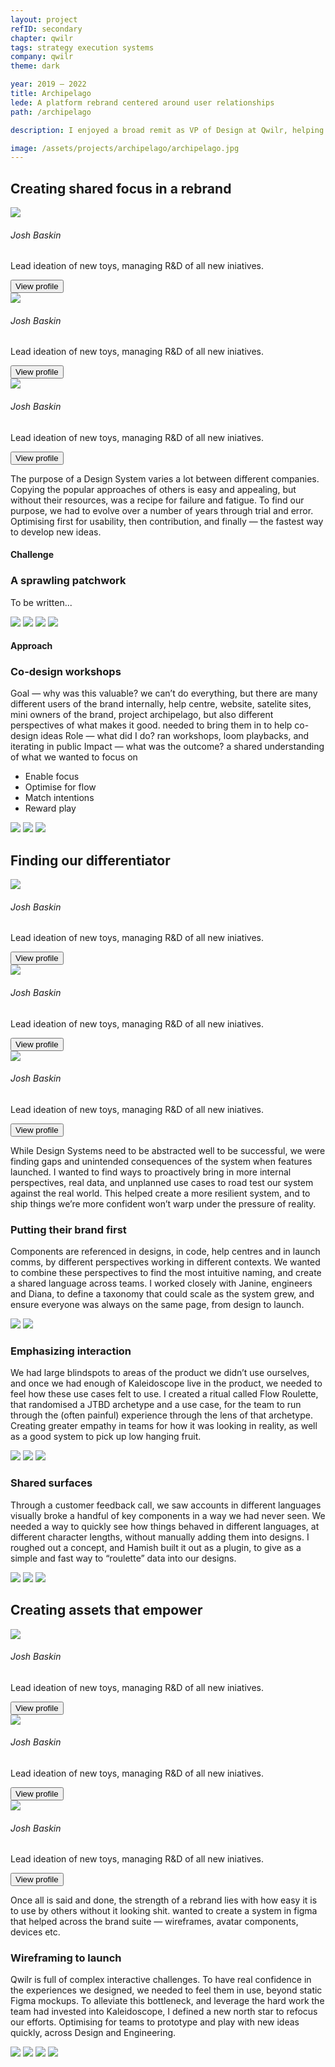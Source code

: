 ```yaml
---
layout: project
refID: secondary
chapter: qwilr
tags: strategy execution systems
company: qwilr
theme: dark

year: 2019 — 2022
title: Archipelago
lede: A platform rebrand centered around user relationships
path: /archipelago

description: I enjoyed a broad remit as VP of Design at Qwilr, helping shape many aspects of the company. From creating strategies, principles, team structures, and rituals to hone craft. The immense challenge is finding a way for them all to work together, and create better impact for it. Below are the highlights that helped give me a deeper understanding of the relationships between strategy, people, intuition and impact.

image: /assets/projects/archipelago/archipelago.jpg
---
```


<section class="bordered">
        <div class="tiles center">
        <div>
            <h2>Creating shared focus in a rebrand</h2>
            <div class="collaborators">
                <div class="collaborator">
                    <img src="/assets/site/avatar-test.jpg">
                    <div class="info">
                        <h6>Josh Baskin</h6>
                        <p>Lead ideation of new toys, managing R&D of all new iniatives.</p>
                        <button class="link-button {{ page.theme }}" onclick="location.href='linkedin.com'">View profile</button>
                    </div>
                </div>
                <div class="collaborator">
                    <img src="/assets/site/avatar-test.jpg">
                    <div class="info">
                        <h6>Josh Baskin</h6>
                        <p>Lead ideation of new toys, managing R&D of all new iniatives.</p>
                        <button class="link-button {{ page.theme }}" onclick="location.href='linkedin.com'">View profile</button>
                    </div>
                </div>
                <div class="collaborator">
                    <img src="/assets/site/avatar-test.jpg">
                    <div class="info">
                        <h6>Josh Baskin</h6>
                        <p>Lead ideation of new toys, managing R&D of all new iniatives.</p>
                        <button class="link-button {{ page.theme }}" onclick="location.href='linkedin.com'">View profile</button>
                    </div>
                </div>
            </div>
        </div>
        <div>
            <p class="description">The purpose of a Design System varies a lot between different companies. Copying the popular approaches of others is easy and appealing, but without their resources, was a recipe for failure and fatigue. To find our purpose, we had to evolve over a number of years through trial and error. Optimising first for usability, then contribution, and  finally — the fastest way to develop new ideas.</p>
        </div>
    </div>
</section>

#### Challenge

### A sprawling patchwork

To be written...

<section>
    <div class="gallery">
        <img class="half" src="/assets/projects/archipelago/example-a.jpg">
        <img class="half" src="/assets/projects/archipelago/example-b.jpg">
        <img class="half" src="/assets/projects/archipelago/example-c.jpg">
        <img class="half" src="/assets/projects/archipelago/example-d.jpg">
    </div>
</section>

#### Approach

### Co-design workshops

Goal — why was this valuable? we can’t do everything, but there are many different users of the brand internally, help centre, website, satelite sites, mini owners of the brand, project archipelago, but also different perspectives of what makes it good. needed to bring them in to help co-design ideas
Role — what did I do? ran workshops, loom playbacks, and iterating in public
Impact — what was the outcome? a shared understanding of what we wanted to focus on

- Enable focus
- Optimise for flow
- Match intentions
- Reward play

<section>
    <div class="gallery">
        <img class="half" src="/assets/projects/archipelago/workshop-a.jpg">
        <img class="half" src="/assets/projects/archipelago/workshop-b.jpg">
        <img class="full" src="/assets/projects/archipelago/workshop-c.jpg">
    </div>
</section>

<section class="bordered">
        <div class="tiles center">
        <div>
            <h2>Finding our differentiator</h2>
            <div class="collaborators">
                <div class="collaborator">
                    <img src="/assets/site/avatar-test.jpg">
                    <div class="info">
                        <h6>Josh Baskin</h6>
                        <p>Lead ideation of new toys, managing R&D of all new iniatives.</p>
                        <button class="link-button {{ page.theme }}" onclick="location.href='linkedin.com'">View profile</button>
                    </div>
                </div>
                <div class="collaborator">
                    <img src="/assets/site/avatar-test.jpg">
                    <div class="info">
                        <h6>Josh Baskin</h6>
                        <p>Lead ideation of new toys, managing R&D of all new iniatives.</p>
                        <button class="link-button {{ page.theme }}" onclick="location.href='linkedin.com'">View profile</button>
                    </div>
                </div>
                <div class="collaborator">
                    <img src="/assets/site/avatar-test.jpg">
                    <div class="info">
                        <h6>Josh Baskin</h6>
                        <p>Lead ideation of new toys, managing R&D of all new iniatives.</p>
                        <button class="link-button {{ page.theme }}" onclick="location.href='linkedin.com'">View profile</button>
                    </div>
                </div>
            </div>
        </div>
        <div>
            <p class="description">While Design Systems need to be abstracted well to be successful, we were finding gaps and unintended consequences of the system when features launched. I wanted to find ways to proactively bring in more internal perspectives, real data, and unplanned use cases to road test our system against the real world. This helped create a more resilient system, and to ship things we’re more confident won’t warp under the pressure of reality.</p>
        </div>
    </div>
</section>

### Putting their brand first

Components are referenced in designs, in code, help centres and in launch comms, by different perspectives working in different contexts. We wanted to combine these perspectives to find the most intuitive naming, and create a shared language across teams. I worked closely with Janine, engineers and Diana, to define a taxonomy that could scale as the system grew, and ensure everyone was always on the same page, from design to launch.

<section>
    <div class="gallery">
        <img class="third" src="/assets/projects/archipelago/brand.jpg">
        <img class="twothirds" src="/assets/projects/archipelago/fake-brand.jpg">
    </div>
</section>

### Emphasizing interaction

We had large blindspots to areas of the product we didn’t use ourselves, and once we had enough of Kaleidoscope live in the product, we needed to feel how these use cases felt to use. I created a ritual called Flow Roulette, that randomised a JTBD archetype and a use case, for the team to run through the (often painful) experience through the lens of that archetype. Creating greater empathy in teams for how it was looking in reality, as well as a good system to pick up low hanging fruit.

<section>
    <div class="gallery">
        <img class="half" src="/assets/projects/archipelago/interaction-a.jpg">
        <img class="half" src="/assets/projects/archipelago/interaction-b.jpg">
        <img class="full" src="/assets/projects/archipelago/interaction-c.jpg">
    </div>
</section>

### Shared surfaces

Through a customer feedback call, we saw accounts in different languages visually broke a handful of key components in a way we had never seen. We needed a way to quickly see how things behaved in different languages, at different character lengths, without manually adding them into designs. I roughed out a concept, and Hamish built it out as a plugin, to give as a simple and fast way to “roulette” data into our designs.

<section>
    <div class="gallery">
        <img class="full" src="/assets/projects/archipelago/surfaces-a.jpg">
        <img class="half" src="/assets/projects/archipelago/surfaces-b.jpg">
        <img class="half" src="/assets/projects/archipelago/surfaces-c.jpg">
    </div>
</section>

<section class="bordered">
        <div class="tiles center">
        <div>
            <h2>Creating assets that empower</h2>
            <div class="collaborators">
                <div class="collaborator">
                    <img src="/assets/site/avatar-test.jpg">
                    <div class="info">
                        <h6>Josh Baskin</h6>
                        <p>Lead ideation of new toys, managing R&D of all new iniatives.</p>
                        <button class="link-button {{ page.theme }}" onclick="location.href='linkedin.com'">View profile</button>
                    </div>
                </div>
                <div class="collaborator">
                    <img src="/assets/site/avatar-test.jpg">
                    <div class="info">
                        <h6>Josh Baskin</h6>
                        <p>Lead ideation of new toys, managing R&D of all new iniatives.</p>
                        <button class="link-button {{ page.theme }}" onclick="location.href='linkedin.com'">View profile</button>
                    </div>
                </div>
                <div class="collaborator">
                    <img src="/assets/site/avatar-test.jpg">
                    <div class="info">
                        <h6>Josh Baskin</h6>
                        <p>Lead ideation of new toys, managing R&D of all new iniatives.</p>
                        <button class="link-button {{ page.theme }}" onclick="location.href='linkedin.com'">View profile</button>
                    </div>
                </div>
            </div>
        </div>
        <div>
            <p class="description">Once all is said and done, the strength of a rebrand lies with how easy it is to use by others without it looking shit. wanted to create a system in figma that helped across the brand suite — wireframes, avatar components, devices etc.</p>
        </div>
    </div>
</section>

### Wireframing to launch

Qwilr is full of complex interactive challenges. To have real confidence in the experiences we designed, we needed to feel them in use, beyond static Figma mockups. To alleviate this bottleneck, and leverage the hard work the team had invested into Kaleidoscope, I defined a new north star to refocus our efforts. Optimising for teams to prototype and play with new ideas quickly, across Design and Engineering.

<section>
    <div class="gallery">
        <img class="twothirds" src="/assets/projects/archipelago/book.jpg">
        <img class="third" src="/assets/projects/archipelago/wireframe.jpg">
        <img class="third" src="/assets/projects/archipelago/guides.jpg">
        <img class="twothirds" src="/assets/projects/archipelago/library.jpg">
    </div>
</section>

